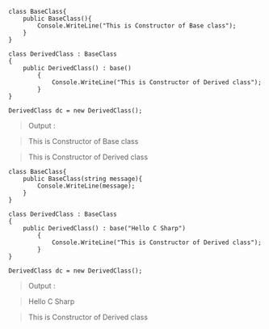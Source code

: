
```
class BaseClass{
    public BaseClass(){
        Console.WriteLine("This is Constructor of Base class");
    }
}

class DerivedClass : BaseClass
{
    public DerivedClass() : base()
        {
            Console.WriteLine("This is Constructor of Derived class");
        }
}
```

```
DerivedClass dc = new DerivedClass();
```

> Output :

> This is Constructor of Base class

> This is Constructor of Derived class



```
class BaseClass{
    public BaseClass(string message){
        Console.WriteLine(message);
    }
}

class DerivedClass : BaseClass
{
    public DerivedClass() : base("Hello C Sharp")
        {
            Console.WriteLine("This is Constructor of Derived class");
        }
}
```

```
DerivedClass dc = new DerivedClass();
```

> Output :

> Hello C Sharp

> This is Constructor of Derived class